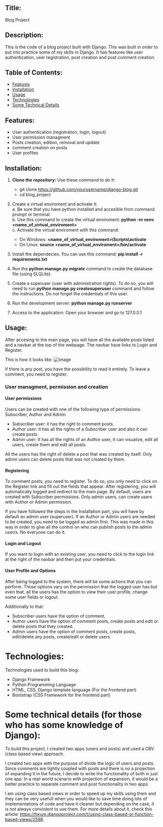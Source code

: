 ## Title:
Blog Project

## Description:
This is the code of a blog project built with Django. This was built in order to put into practice some of my skills in Django. It has features like user authentication, user registration, post creation and post comment creation.

## Table of Contents:
- [Features](#features)
- [Installation](#installation)
- [Usage](#usage)
- [Technologies](#technologies)
- [Some Technical Details](#sometechnicaldetails)

## Features:
- User authentication (registration, login, logout)
- User permission managment
- Posts creation, edition, removal and update 
- comment creation on posts
- User profiles

## Installation:

1. **Clone the repository:**
   Use these command to do it:   
   - git clone https://github.com/yourusername/django-blog.git
   - cd blog_project

2. Create a virtual enviroment and activate it:  
   a. Be sure that you have python installed and accesible from command prompt or terminal.  
   b. Use this command to create the virtual enviroment: **python -m venv <name_of_virtual_enviroment>**  
   c. Activate the virtual enviroment with this command:  
     - On Windows: **<name_of_virtual_enviroment>\Scripts\activate**  
     - On Linux: **source <name_of_virtual_enviroment>/bin/activate**
  
3. Install the dependecies. You can use this command: **pip install -r requirements.txt**  
4. Run the **python manage.py migrate** command to create the database file (using SLQLite).  
5. Create a superuser (user with administration rights).
   To do so, you will need to run **python manage.py createsuperuser** command and follow the instructions. Do not forget the credentials of this user.     
5. Run the development server: **python manage.py runserver**
6. Access to the application: Open your browser and go to 127.0.0.1

## Usage:
After accesing to the main page, you will have all the available posts listed and a navbar at the top of the webpage. The navbar have links to Login and Register.

This is how it looks like:
![image](https://github.com/enmabolz/blog_project/assets/44421130/833ae055-5062-4168-be7b-a4f22bb2a8f7)

If there is any post, you have the possibility to read it entirely. To leave a comment, you need to register. 


### User managment, permission and creation

#### User permissions
Users can be created with one of the following type of permissions: Subscriber, Author and Admin.
   - Subscriber user: it has the right to comment posts.
   - Author user: it has all the rights of a Subscriber user and also it can create posts.   
   - Admin user: It has all the rights of an Author user, it can visualize, edit all users, create them and edit all posts.

All the users has the right of delete a post that was created by itself. Only admin users can delete posts that was not created by them. 

#### Registering
To comment posts, you need to register. To do so, you only need to click on the Register link and fill out the fields that appear. After registering, you will automatically logged and redirect to the main page. By default, users are created with Subscriber permissions. Only admin users, can create users with Author or Admin permission.

If you have followed the steps in the Installation part, you will have by default an admin user (superuser). If an Author or Admin users are needed to be created, you need to be logged as admin first. This was made in this way in order to give all the control on who can publish posts to the admin user/s. No everyone can do it.  

#### Login and Logout
If you want to login with an existing user, you need to click to the login link at the right of the navbar and then put your credentials.

#### User Profile and Options
After being logged to the system, there will be some actions that you can perform. Those options vary on the permission that the logged user has but even that, all the users has the option to view their user profile, change some user fields or logout.    

Additionally to that:
   - Subscriber users have the option of comment.
   - Author users have the option of comment posts, create posts and edit or delete posts that they created.
   - Admin users have the option of comment posts, create posts, edit/delete any posts, create/edit or delete users.


# Technologies:
Technologies used to build this blog:
- Django Framework
- Python Programming Language
- HTML, CSS, Django template language (For the frontend part)
- Bootstrap (CSS Framework for the frontend part)

# Some technical details (for those who has some knowledge of Django):
To build this project, I created two apps (users and posts) and used a CBV (class based view) approach. 

I created two apps with the purpose of divide the logic of users and posts. Since comments are tightly coupled with posts and there is no a projection of expanding it in the future, I decide to write the functionality of both in just one app. In a real-world scenario with projection of expansion, it would be a better practice to separate comment and post functionality in two apps.

I am using class based views in order to speed up my skills using them and they can be very usefull when you would like to save time doing lots of implementations of code and have it cleaner but depending on the case, it is not always convinient to use them. For more details about it, check this article: https://forum.djangoproject.com/t/using-class-based-or-function-based-views/2598.   


